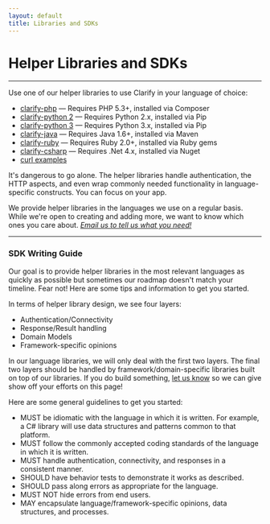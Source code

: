 ```yaml
---
layout: default
title: Libraries and SDKs
---
```


# Helper Libraries and SDKs

- - -

Use one of our helper libraries to use Clarify in your language of choice:

* [clarify-php](https://github.com/Clarify/clarify-php) &mdash; Requires PHP 5.3+, installed via Composer
* [clarify-python 2](https://github.com/Clarify/clarify_python_2) &mdash; Requires Python 2.x, installed via Pip
* [clarify-python 3](https://github.com/Clarify/clarify_python) &mdash; Requires Python 3.x, installed via Pip
* [clarify-java](https://github.com/Clarify/clarify-java) &mdash; Requires Java 1.6+, installed via Maven
* [clarify-ruby](https://github.com/Clarify/clarify-ruby) &mdash; Requires Ruby 2.0+, installed via Ruby gems
* [clarify-csharp](https://github.com/Clarify/clarify-csharp) &mdash; Requires .Net 4.x, installed via Nuget
* [curl examples](https://github.com/Clarify/clarify.github.io/tree/master/_includes/source/curl)

It's dangerous to go alone. The helper libraries handle authentication, the HTTP aspects, and even wrap commonly needed functionality in language-specific constructs. You can focus on your app.

We provide helper libraries in the languages we use on a regular basis. While we're open to creating and adding more, we want to know which ones you care about. <em><a href="mailto:support@clarify.io">Email us to tell us what you need!</a></em>

- - -

### SDK Writing Guide

Our goal is to provide helper libraries in the most relevant languages as quickly as possible but sometimes our roadmap doesn't match your timeline. Fear not! Here are some tips and information to get you started.

In terms of helper library design, we see four layers:

* Authentication/Connectivity
* Response/Result handling
* Domain Models
* Framework-specific opinions

In our language libraries, we will only deal with the first two layers. The final two layers should be handled by framework/domain-specific libraries built on top of our libraries. If you do build something, <a href="mailto:support@clarify.io">let us know</a> so we can give show off your efforts on this page!

Here are some general guidelines to get you started:

* MUST be idiomatic with the language in which it is written. For example, a C# library will use data structures and patterns common to that platform.
* MUST follow the commonly accepted coding standards of the language in which it is written.
* MUST handle authentication, connectivity, and responses in a consistent manner.
* SHOULD have behavior tests to demonstrate it works as described.
* SHOULD pass along errors as appropriate for the language.
* MUST NOT hide errors from end users.
* MAY encapsulate language/framework-specific opinions, data structures, and processes.